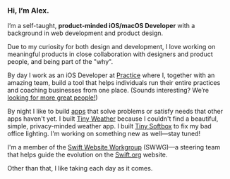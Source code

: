 ### Hi, I’m Alex.

I’m a self-taught, **product-minded iOS/macOS Developer** with a background in web development and product design.

Due to my curiosity for both design and development, I love working on meaningful products in close collaboration with designers and product people, and being part of the "why".

By day I work as an iOS Developer at [Practice](https://practice.do) where I, together with an amazing team, build a tool that helps individuals run their entire practices and coaching businesses from one place. (Sounds interesting? We’re [looking for more great people!](https://practice.do/careers))

By night I like to build [apps](https://alexandersandberg.com/apps/) that solve problems or satisfy needs that other apps haven't yet. I built [Tiny Weather](https://alexandersandberg.com/apps/tiny-weather/) because I couldn't find a beautiful, simple, privacy-minded weather app. I built [Tiny Softbox](https://alexandersandberg.com/apps/tiny-softbox/) to fix my bad office lighting. I'm working on something new as well—stay tuned!

I'm a member of the [Swift Website Workgroup](https://www.swift.org/website-workgroup/) (SWWG)—a steering team that helps guide the evolution on the [Swift.org](https://www.swift.org) website.

Other than that, I like taking each day as it comes.
